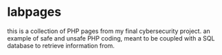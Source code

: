 # labpages

this is a collection of PHP pages from my final cybersecurity project. an example of safe and unsafe PHP coding, meant to be coupled with a SQL database to retrieve information from.
